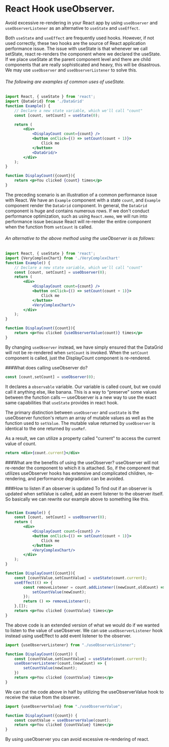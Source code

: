 # React Hook useObserver.

Avoid excessive re-rendering in your React app by using `useObserver` and `useObserverListener` as an alternative to `useState` and `useEffect`.

Both `useState` and `useEffect` are frequently used hooks. However, if not used correctly, these two hooks are the source of React application performance issue. The issue with useState is that whenever we call setState, react re-renders the component where we declared the useState. If we place useState at the parent component level and there are child components that are really sophisticated and heavy, this will be disastrous. 
We may use `useObserver` and `useObserverListener` to solve this.

###### The following are examples of common uses of useState.

```jsx
import React, { useState } from 'react';
import {DataGrid} from './DataGrid'
function Example() {
    // Declare a new state variable, which we'll call "count"
    const [count, setCount] = useState(0);

    return (
        <div>
            <DisplayCount count={count} />
            <button onClick={() => setCount(count + 1)}>
                Click me
            </button>
            <DataGrid/>
        </div>
    );
}

function DisplayCount({count}){
    return <p>You clicked {count} times</p>
}

```
The preceding scenario is an illustration of a common performance issue with React. We have an `Example` component with a state `count`,
and `Example` component render the `DataGrid` component. In general, the `DataGrid` component is huge and contains numerous rows. 
If we don't conduct performance optimization, such as using `React.memo`, we will run into performance issue because React will re-render 
the entire component  when the function from `setCount` is called.

###### An alternative to the above method using the useObserver is as follows:
```jsx
import React, { useState } from 'react';
import {VeryComplexChart} from './VeryComplexChart'
function Example() {
    // Declare a new state variable, which we'll call "count"
    const [count, setCount] = useObserver(0);
    return (
        <div>
            <DisplayCount count={count} />
            <button onClick={() => setCount(count + 1)}>
                Click me
            </button>
            <VeryComplexChart/>
        </div>
    );
}

function DisplayCount({count}){
    return <p>You clicked {useObserverValue(count)} times</p>
}
```
By changing `useObserver` instead, we have simply ensured that the DataGrid will not be re-rendered when `setCount` is invoked. 
When the `setCount` component is called, just the DisplayCount component is re-rendered.

###What does calling useObserver do?
```jsx
const [count,setCount] = useObserver(0);
```
It declares a ``observable`` variable. Our variable is called count, but we could call it anything else, like banana. 
This is a way to “preserve” some values between the function calls — useObserver is a new way to use the exact same 
capabilities that `useState` provides in react hook.

The primary distinction between `useObserver` and `useState` is the useObserver function's return an array of mutable values 
as well as the function used to `setValue`. The mutable value returned by `useObserver` is identical to the one returned by `useRef`.

As a result, we can utilize a property called "current" to access the current value of count.

```jsx
return <div>{count.current}</div>
```

###What are the benefits of using the useObserver?
useObserver will not re-render the component to which it is attached. 
So, if the component that utilizes useObserver hooks has extensive and complicated children, 
re-rendering, and performance degradation can be avoided.

###How to listen if an observer is updated
To find out if an observer is updated when setValue is called, add an event listener to the observer itself.
So basically we can rewrite our example above to something like this.
```jsx

function Example() {
    const [count, setCount] = useObserver(0);
    return (
        <div>
            <DisplayCount count={count} />
            <button onClick={() => setCount(count + 1)}>
                Click me
            </button>
            <VeryComplexChart/>
        </div>
    );
}

function DisplayCount({count}){
    const [countValue,setCountValue] = useState(count.current);
    useEffect(() => {
        const removeListener = count.addListener((newCount,oldCount) => {
            setCountValue(newCount);
        });
        return () => removeListener();
    },[]);
    return <p>You clicked {countValue} times</p>
}
```

The above code is an extended version of what we would do if we wanted to listen to the value of useObserver. 
We can use `useObserverListener` hook instead using useEffect to add event listener to the observer.

```jsx
import {useObserverListener} from "./useObserverListener";

function DisplayCount({count}) {
    const [countValue,setCountValue] = useState(count.current);
    useObserverListener(count,(newCount) => {
        setCountValue(newCount);
    })
    return <p>You clicked {countValue} times</p>
}
```
We can cut the code above in half by utilizing the useObserverValue hook to receive the value from the observer.

```jsx
import {useObserverValue} from "./useObserverValue";

function DisplayCount({count}) {
    const countValue = useObserverValue(count);
    return <p>You clicked {countValue} times</p>
}
```
By using useObserver you can avoid excessive re-rendering of react.